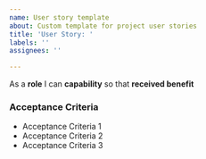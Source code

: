 ```yaml
---
name: User story template
about: Custom template for project user stories
title: 'User Story: '
labels: ''
assignees: ''

---
```


As a **role** I can **capability** so that **received benefit**

### Acceptance Criteria

- Acceptance Criteria 1
- Acceptance Criteria 2
- Acceptance Criteria 3

